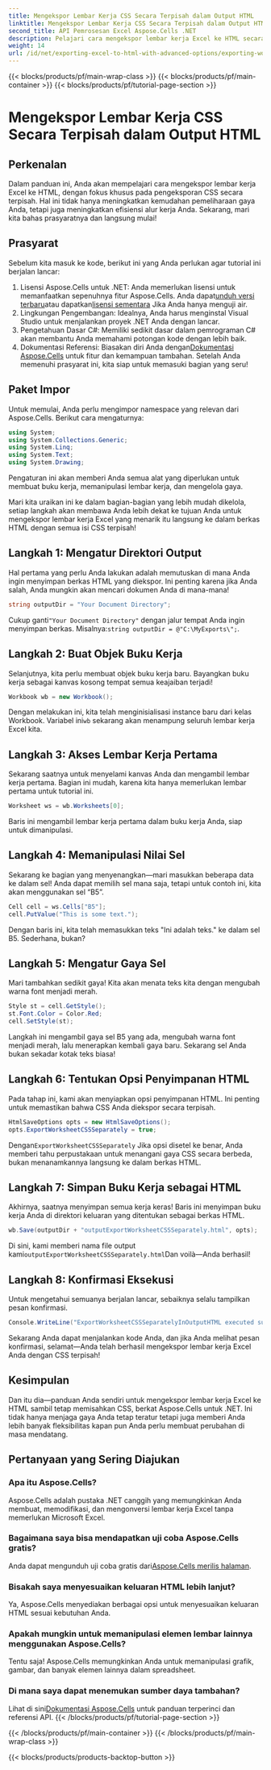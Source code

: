 ```yaml
---
title: Mengekspor Lembar Kerja CSS Secara Terpisah dalam Output HTML
linktitle: Mengekspor Lembar Kerja CSS Secara Terpisah dalam Output HTML
second_title: API Pemrosesan Excel Aspose.Cells .NET
description: Pelajari cara mengekspor lembar kerja Excel ke HTML secara efektif dengan CSS terpisah menggunakan Aspose.Cells untuk .NET dalam tutorial langkah demi langkah yang komprehensif ini.
weight: 14
url: /id/net/exporting-excel-to-html-with-advanced-options/exporting-worksheet-css-separately/
---
```


{{< blocks/products/pf/main-wrap-class >}}
{{< blocks/products/pf/main-container >}}
{{< blocks/products/pf/tutorial-page-section >}}

# Mengekspor Lembar Kerja CSS Secara Terpisah dalam Output HTML

## Perkenalan
Dalam panduan ini, Anda akan mempelajari cara mengekspor lembar kerja Excel ke HTML, dengan fokus khusus pada pengeksporan CSS secara terpisah. Hal ini tidak hanya meningkatkan kemudahan pemeliharaan gaya Anda, tetapi juga meningkatkan efisiensi alur kerja Anda. Sekarang, mari kita bahas prasyaratnya dan langsung mulai!
## Prasyarat
Sebelum kita masuk ke kode, berikut ini yang Anda perlukan agar tutorial ini berjalan lancar:
1. Lisensi Aspose.Cells untuk .NET: Anda memerlukan lisensi untuk memanfaatkan sepenuhnya fitur Aspose.Cells. Anda dapat[unduh versi terbaru](https://releases.aspose.com/cells/net/)atau dapatkan[lisensi sementara](https://purchase.aspose.com/temporary-license/) Jika Anda hanya menguji air.
2. Lingkungan Pengembangan: Idealnya, Anda harus menginstal Visual Studio untuk menjalankan proyek .NET Anda dengan lancar.
3. Pengetahuan Dasar C#: Memiliki sedikit dasar dalam pemrograman C# akan membantu Anda memahami potongan kode dengan lebih baik.
4.  Dokumentasi Referensi: Biasakan diri Anda dengan[Dokumentasi Aspose.Cells](https://reference.aspose.com/cells/net/) untuk fitur dan kemampuan tambahan.
Setelah Anda memenuhi prasyarat ini, kita siap untuk memasuki bagian yang seru!
## Paket Impor
Untuk memulai, Anda perlu mengimpor namespace yang relevan dari Aspose.Cells. Berikut cara mengaturnya:
```csharp
using System;
using System.Collections.Generic;
using System.Linq;
using System.Text;
using System.Drawing;
```
Pengaturan ini akan memberi Anda semua alat yang diperlukan untuk membuat buku kerja, memanipulasi lembar kerja, dan mengelola gaya.

Mari kita uraikan ini ke dalam bagian-bagian yang lebih mudah dikelola, setiap langkah akan membawa Anda lebih dekat ke tujuan Anda untuk mengekspor lembar kerja Excel yang menarik itu langsung ke dalam berkas HTML dengan semua isi CSS terpisah!
## Langkah 1: Mengatur Direktori Output
Hal pertama yang perlu Anda lakukan adalah memutuskan di mana Anda ingin menyimpan berkas HTML yang diekspor. Ini penting karena jika Anda salah, Anda mungkin akan mencari dokumen Anda di mana-mana!
```csharp
string outputDir = "Your Document Directory";
```
 Cukup ganti`"Your Document Directory"` dengan jalur tempat Anda ingin menyimpan berkas. Misalnya:`string outputDir = @"C:\MyExports\";`.
## Langkah 2: Buat Objek Buku Kerja
Selanjutnya, kita perlu membuat objek buku kerja baru. Bayangkan buku kerja sebagai kanvas kosong tempat semua keajaiban terjadi!
```csharp
Workbook wb = new Workbook();
```
 Dengan melakukan ini, kita telah menginisialisasi instance baru dari kelas Workbook. Variabel ini`wb` sekarang akan menampung seluruh lembar kerja Excel kita.
## Langkah 3: Akses Lembar Kerja Pertama
Sekarang saatnya untuk menyelami kanvas Anda dan mengambil lembar kerja pertama. Bagian ini mudah, karena kita hanya memerlukan lembar pertama untuk tutorial ini.
```csharp
Worksheet ws = wb.Worksheets[0];
```
Baris ini mengambil lembar kerja pertama dalam buku kerja Anda, siap untuk dimanipulasi.
## Langkah 4: Memanipulasi Nilai Sel
Sekarang ke bagian yang menyenangkan—mari masukkan beberapa data ke dalam sel! Anda dapat memilih sel mana saja, tetapi untuk contoh ini, kita akan menggunakan sel “B5”.
```csharp
Cell cell = ws.Cells["B5"];
cell.PutValue("This is some text.");
```
Dengan baris ini, kita telah memasukkan teks "Ini adalah teks." ke dalam sel B5. Sederhana, bukan? 
## Langkah 5: Mengatur Gaya Sel
Mari tambahkan sedikit gaya! Kita akan menata teks kita dengan mengubah warna font menjadi merah. 
```csharp
Style st = cell.GetStyle();
st.Font.Color = Color.Red;
cell.SetStyle(st);
```
Langkah ini mengambil gaya sel B5 yang ada, mengubah warna font menjadi merah, lalu menerapkan kembali gaya baru. Sekarang sel Anda bukan sekadar kotak teks biasa!
## Langkah 6: Tentukan Opsi Penyimpanan HTML
Pada tahap ini, kami akan menyiapkan opsi penyimpanan HTML. Ini penting untuk memastikan bahwa CSS Anda diekspor secara terpisah.
```csharp
HtmlSaveOptions opts = new HtmlSaveOptions();
opts.ExportWorksheetCSSSeparately = true;
```
 Dengan`ExportWorksheetCSSSeparately` Jika opsi disetel ke benar, Anda memberi tahu perpustakaan untuk menangani gaya CSS secara berbeda, bukan menanamkannya langsung ke dalam berkas HTML.
## Langkah 7: Simpan Buku Kerja sebagai HTML
Akhirnya, saatnya menyimpan semua kerja keras! Baris ini menyimpan buku kerja Anda di direktori keluaran yang ditentukan sebagai berkas HTML.
```csharp
wb.Save(outputDir + "outputExportWorksheetCSSSeparately.html", opts);
```
Di sini, kami memberi nama file output kami`outputExportWorksheetCSSSeparately.html`Dan voilà—Anda berhasil!
## Langkah 8: Konfirmasi Eksekusi
Untuk mengetahui semuanya berjalan lancar, sebaiknya selalu tampilkan pesan konfirmasi.
```csharp
Console.WriteLine("ExportWorksheetCSSSeparatelyInOutputHTML executed successfully.");
```
Sekarang Anda dapat menjalankan kode Anda, dan jika Anda melihat pesan konfirmasi, selamat—Anda telah berhasil mengekspor lembar kerja Excel Anda dengan CSS terpisah!
## Kesimpulan
Dan itu dia—panduan Anda sendiri untuk mengekspor lembar kerja Excel ke HTML sambil tetap memisahkan CSS, berkat Aspose.Cells untuk .NET. Ini tidak hanya menjaga gaya Anda tetap teratur tetapi juga memberi Anda lebih banyak fleksibilitas kapan pun Anda perlu membuat perubahan di masa mendatang. 
## Pertanyaan yang Sering Diajukan
### Apa itu Aspose.Cells?
Aspose.Cells adalah pustaka .NET canggih yang memungkinkan Anda membuat, memodifikasi, dan mengonversi lembar kerja Excel tanpa memerlukan Microsoft Excel.
### Bagaimana saya bisa mendapatkan uji coba Aspose.Cells gratis?
 Anda dapat mengunduh uji coba gratis dari[Aspose.Cells merilis halaman](https://releases.aspose.com/).
### Bisakah saya menyesuaikan keluaran HTML lebih lanjut?
Ya, Aspose.Cells menyediakan berbagai opsi untuk menyesuaikan keluaran HTML sesuai kebutuhan Anda.
### Apakah mungkin untuk memanipulasi elemen lembar lainnya menggunakan Aspose.Cells?
Tentu saja! Aspose.Cells memungkinkan Anda untuk memanipulasi grafik, gambar, dan banyak elemen lainnya dalam spreadsheet.
### Di mana saya dapat menemukan sumber daya tambahan?
 Lihat di sini[Dokumentasi Aspose.Cells](https://reference.aspose.com/cells/net/) untuk panduan terperinci dan referensi API.
{{< /blocks/products/pf/tutorial-page-section >}}

{{< /blocks/products/pf/main-container >}}
{{< /blocks/products/pf/main-wrap-class >}}

{{< blocks/products/products-backtop-button >}}

